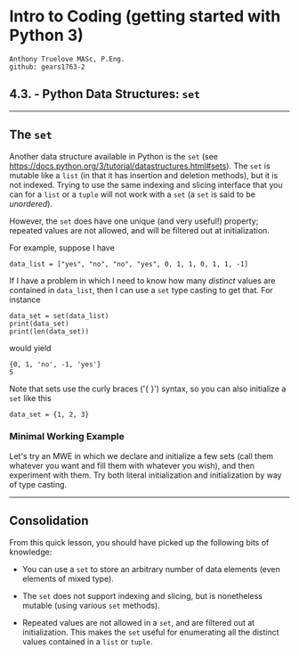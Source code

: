 # Intro to Coding (getting started with Python 3)

    Anthony Truelove MASc, P.Eng.
    github: gears1763-2


## 4.3. - Python Data Structures: `set`

--------


## The `set`

Another data structure available in Python is the `set` (see 
<https://docs.python.org/3/tutorial/datastructures.html#sets>). The `set` is mutable 
like a `list` (in that it has insertion and deletion methods), but it is not indexed. 
Trying to use the same indexing and slicing interface that you can for a `list` or a 
`tuple` will not work with a `set` (a `set` is said to be *unordered*).  

However, the `set` does have one unique (and very useful!) property; repeated values
are not allowed, and will be filtered out at initialization.  

For example, suppose I have

    data_list = ["yes", "no", "no", "yes", 0, 1, 1, 0, 1, 1, -1]

If I have a problem in which I need to know how many *distinct* values are contained in 
`data_list`, then I can use a `set` type casting to get that. For instance

    data_set = set(data_list)
    print(data_set)
    print(len(data_set))

would yield

    {0, 1, 'no', -1, 'yes'}
    5

Note that sets use the curly braces ('{ }') syntax, so you can also initialize a `set` 
like this

    data_set = {1, 2, 3}


### Minimal Working Example

Let's try an MWE in which we declare and initialize a few sets (call them whatever you 
want and fill them with whatever you wish), and then experiment with them. Try both 
literal initialization and initialization by way of type casting.

--------


## Consolidation 

From this quick lesson, you should have picked up the following bits of knowledge:  

  * You can use a `set` to store an arbitrary number of data elements (even elements of 
    mixed type).
  
  * The `set` does not support indexing and slicing, but is nonetheless mutable (using 
    various `set` methods).
  
  * Repeated values are not allowed in a `set`, and are filtered out at initialization. 
    This makes the `set` useful for enumerating all the distinct values contained in a 
    `list` or `tuple`.

